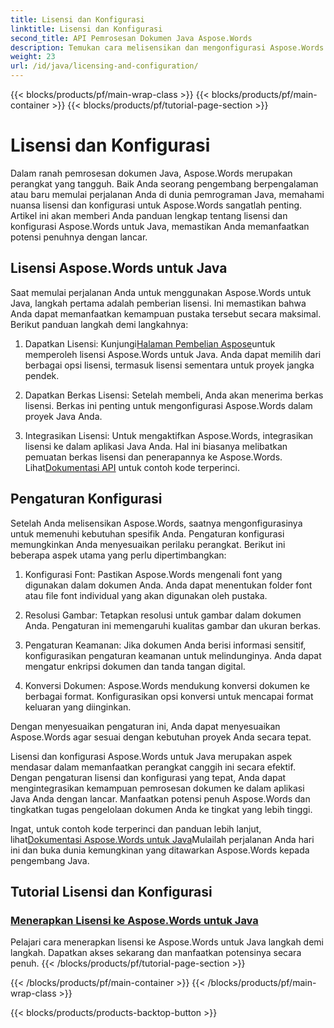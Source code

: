 ```yaml
---
title: Lisensi dan Konfigurasi
linktitle: Lisensi dan Konfigurasi
second_title: API Pemrosesan Dokumen Java Aspose.Words
description: Temukan cara melisensikan dan mengonfigurasi Aspose.Words untuk Java dengan mudah. Pelajari seluk-beluk pengaturan perangkat canggih ini untuk pemrosesan dokumen dalam aplikasi Java Anda.
weight: 23
url: /id/java/licensing-and-configuration/
---
```


{{< blocks/products/pf/main-wrap-class >}}
{{< blocks/products/pf/main-container >}}
{{< blocks/products/pf/tutorial-page-section >}}

# Lisensi dan Konfigurasi

Dalam ranah pemrosesan dokumen Java, Aspose.Words merupakan perangkat yang tangguh. Baik Anda seorang pengembang berpengalaman atau baru memulai perjalanan Anda di dunia pemrograman Java, memahami nuansa lisensi dan konfigurasi untuk Aspose.Words sangatlah penting. Artikel ini akan memberi Anda panduan lengkap tentang lisensi dan konfigurasi Aspose.Words untuk Java, memastikan Anda memanfaatkan potensi penuhnya dengan lancar.

## Lisensi Aspose.Words untuk Java

Saat memulai perjalanan Anda untuk menggunakan Aspose.Words untuk Java, langkah pertama adalah pemberian lisensi. Ini memastikan bahwa Anda dapat memanfaatkan kemampuan pustaka tersebut secara maksimal. Berikut panduan langkah demi langkahnya:

1.  Dapatkan Lisensi: Kunjungi[Halaman Pembelian Aspose](https://purchase.aspose.com/buy)untuk memperoleh lisensi Aspose.Words untuk Java. Anda dapat memilih dari berbagai opsi lisensi, termasuk lisensi sementara untuk proyek jangka pendek.

2. Dapatkan Berkas Lisensi: Setelah membeli, Anda akan menerima berkas lisensi. Berkas ini penting untuk mengonfigurasi Aspose.Words dalam proyek Java Anda.

3.  Integrasikan Lisensi: Untuk mengaktifkan Aspose.Words, integrasikan lisensi ke dalam aplikasi Java Anda. Hal ini biasanya melibatkan pemuatan berkas lisensi dan penerapannya ke Aspose.Words. Lihat[Dokumentasi API](https://reference.aspose.com/words/java/) untuk contoh kode terperinci.

## Pengaturan Konfigurasi

Setelah Anda melisensikan Aspose.Words, saatnya mengonfigurasinya untuk memenuhi kebutuhan spesifik Anda. Pengaturan konfigurasi memungkinkan Anda menyesuaikan perilaku perangkat. Berikut ini beberapa aspek utama yang perlu dipertimbangkan:

1. Konfigurasi Font: Pastikan Aspose.Words mengenali font yang digunakan dalam dokumen Anda. Anda dapat menentukan folder font atau file font individual yang akan digunakan oleh pustaka.

2. Resolusi Gambar: Tetapkan resolusi untuk gambar dalam dokumen Anda. Pengaturan ini memengaruhi kualitas gambar dan ukuran berkas.

3. Pengaturan Keamanan: Jika dokumen Anda berisi informasi sensitif, konfigurasikan pengaturan keamanan untuk melindunginya. Anda dapat mengatur enkripsi dokumen dan tanda tangan digital.

4. Konversi Dokumen: Aspose.Words mendukung konversi dokumen ke berbagai format. Konfigurasikan opsi konversi untuk mencapai format keluaran yang diinginkan.

Dengan menyesuaikan pengaturan ini, Anda dapat menyesuaikan Aspose.Words agar sesuai dengan kebutuhan proyek Anda secara tepat.

Lisensi dan konfigurasi Aspose.Words untuk Java merupakan aspek mendasar dalam memanfaatkan perangkat canggih ini secara efektif. Dengan pengaturan lisensi dan konfigurasi yang tepat, Anda dapat mengintegrasikan kemampuan pemrosesan dokumen ke dalam aplikasi Java Anda dengan lancar. Manfaatkan potensi penuh Aspose.Words dan tingkatkan tugas pengelolaan dokumen Anda ke tingkat yang lebih tinggi.

 Ingat, untuk contoh kode terperinci dan panduan lebih lanjut, lihat[Dokumentasi Aspose.Words untuk Java](https://reference.aspose.com/words/java/)Mulailah perjalanan Anda hari ini dan buka dunia kemungkinan yang ditawarkan Aspose.Words kepada pengembang Java.

## Tutorial Lisensi dan Konfigurasi
### [Menerapkan Lisensi ke Aspose.Words untuk Java](./applying-licensing/)
Pelajari cara menerapkan lisensi ke Aspose.Words untuk Java langkah demi langkah. Dapatkan akses sekarang dan manfaatkan potensinya secara penuh.
{{< /blocks/products/pf/tutorial-page-section >}}

{{< /blocks/products/pf/main-container >}}
{{< /blocks/products/pf/main-wrap-class >}}

{{< blocks/products/products-backtop-button >}}
